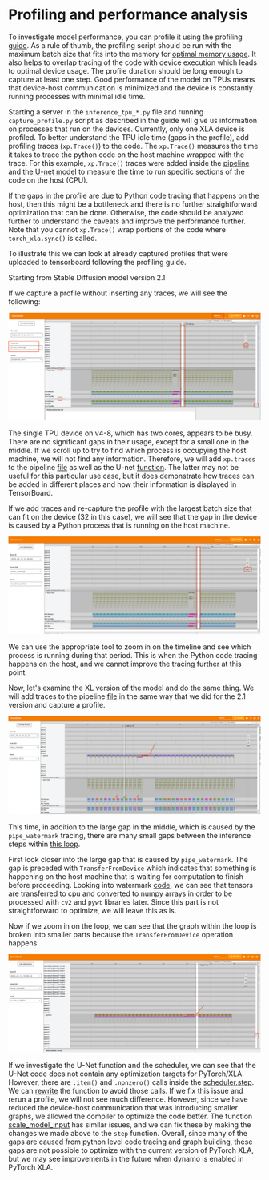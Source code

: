 # Profiling and performance analysis

To investigate model performance, you can profile it using the profiling
[guide](https://cloud.google.com/tpu/docs/pytorch-xla-performance-profiling-tpu-vm).
As a rule of thumb, the profiling script should be run with the maximum
batch size that fits into the memory for [optimal memory
usage](https://cloud.google.com/tpu/docs/performance-guide). It also
helps to overlap tracing of the code with device execution which leads
to optimal device usage. The profile duration should be long
enough to capture at least one step. Good performance of the model on
TPUs means that device-host communication is minimized and the device is
constantly running processes with minimal idle time.

Starting a server in the `inference_tpu_*.py` file and running
`capture_profile.py` script as described in the guide will give us
information on processes that run on the devices. Currently, only one
XLA device is profiled. To better understand the TPU idle time (gaps in
the profile), add profiling traces (`xp.Trace()`) to the
code. The `xp.Trace()` measures the time it takes to trace the python
code on the host machine wrapped with the trace. For this example,
`xp.Trace()` traces were added inside the
[pipeline](https://github.com/ssusie/diffusers/blob/main/src/diffusers/pipelines/stable_diffusion_xl/pipeline_stable_diffusion_xl.py)
and the [U-net
model](https://github.com/ssusie/diffusers/blob/main/src/diffusers/models/unet_2d_condition.py)
to measure the time to run specific sections of the code on the host
(CPU).

If the gaps in the profile are due to Python code tracing that happens
on the host, then this might be a bottleneck and there is no further
straightforward optimization that can be done. Otherwise, the code
should be analyzed further to understand the caveats and improve the
performance further. Note that you cannot `xp.Trace()` wrap portions of
the code where `torch_xla.sync()` is called.

To illustrate this we can look at already captured profiles that were
uploaded to tensorboard following the profiling guide.

Starting from Stable Diffusion model version 2.1

If we capture a profile without inserting any traces, we will see the
following:

![Alt text](../_static/img/image.png)

The single TPU device on v4-8, which has two cores, appears to be busy.
There are no significant gaps in their usage, except for a small one in
the middle. If we scroll up to try to find which process is occupying
the host machine, we will not find any information. Therefore, we will
add `xp.traces` to the pipeline
[file](https://github.com/pytorch-tpu/diffusers/blob/main/src/diffusers/pipelines/stable_diffusion/pipeline_stable_diffusion.py)
as well as the U-net
[function](https://github.com/pytorch-tpu/diffusers/blob/main/src/diffusers/models/unet_2d_condition.py).
The latter may not be useful for this particular use case, but it does
demonstrate how traces can be added in different places and how their
information is displayed in TensorBoard.

If we add traces and re-capture the profile with the largest batch size
that can fit on the device (32 in this case), we will see that the gap
in the device is caused by a Python process that is running on the host
machine.

![Alt text](../_static/img/image-1.png)

We can use the appropriate tool to zoom in on the timeline and see which
process is running during that period. This is when the Python code
tracing happens on the host, and we cannot improve the tracing further
at this point.

Now, let's examine the XL version of the model and do the same thing. We
will add traces to the pipeline
[file](https://github.com/pytorch-tpu/diffusers/blob/main/src/diffusers/pipelines/stable_diffusion_xl/pipeline_stable_diffusion_xl.py)
in the same way that we did for the 2.1 version and capture a profile.

![Alt text](../_static/img/image-4.png)

This time, in addition to the large gap in the middle, which is caused
by the `pipe_watermark` tracing, there are many small gaps between the
inference steps within [this
loop](https://github.com/pytorch-tpu/diffusers/blob/0243d2ef9c2c7bc06956bb1bcc92c23038f6519d/src/diffusers/pipelines/stable_diffusion_xl/pipeline_stable_diffusion_xl.py#L814-L830).

First look closer into the large gap that is caused by `pipe_watermark`.
The gap is preceded with `TransferFromDevice` which indicates that
something is happening on the host machine that is waiting for
computation to finish before proceeding. Looking into watermark
[code](https://github.com/pytorch-tpu/diffusers/blob/0243d2ef9c2c7bc06956bb1bcc92c23038f6519d/src/diffusers/pipelines/stable_diffusion_xl/watermark.py#L29),
we can see that tensors are transferred to cpu and converted to numpy
arrays in order to be processed with `cv2` and `pywt` libraries later.
Since this part is not straightforward to optimize, we will leave this
as is.

Now if we zoom in on the loop, we can see that the graph within the loop
is broken into smaller parts because the `TransferFromDevice` operation
happens.

![Alt text](../_static/img/image-2.png)

If we investigate the U-Net function and the scheduler, we can see that
the U-Net code does not contain any optimization targets for
PyTorch/XLA. However, there are `.item()` and `.nonzero()` calls inside
the
[scheduler.step](https://github.com/huggingface/diffusers/blob/15782fd506e8c4a7c2b288fc2e558bd77fdfa51a/src/diffusers/schedulers/scheduling_euler_discrete.py#L371).
We can
[rewrite](https://github.com/pytorch-tpu/diffusers/blob/0243d2ef9c2c7bc06956bb1bcc92c23038f6519d/src/diffusers/schedulers/scheduling_euler_discrete.py#L310)
the function to avoid those calls. If we fix this issue and rerun a
profile, we will not see much difference. However, since we have reduced
the device-host communication that was introducing smaller graphs, we
allowed the compiler to optimize the code better. The function
[scale_model_input](https://github.com/huggingface/diffusers/blob/15782fd506e8c4a7c2b288fc2e558bd77fdfa51a/src/diffusers/schedulers/scheduling_euler_discrete.py#L205)
has similar issues, and we can fix these by making the changes we made
above to the `step` function. Overall, since many of the gaps are caused
from python level code tracing and graph building, these gaps are not
possible to optimize with the current version of PyTorch XLA, but we may
see improvements in the future when dynamo is enabled in PyTorch XLA.
